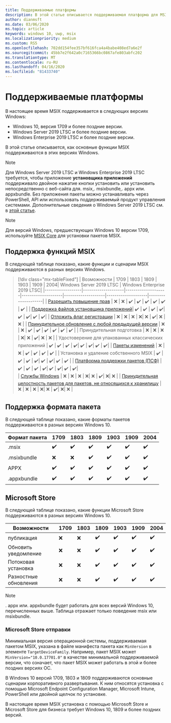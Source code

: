 ```yaml
---
title: Поддерживаемые платформы
description: В этой статье описывается поддерживаемая платформа для MSIX.
author: dianmsft
ms.date: 03/06/2020
ms.topic: article
keywords: windows 10, uwp, msix
ms.localizationpriority: medium
ms.custom: RS5
ms.openlocfilehash: 702dd154fee357bf616fca4a4babe408ed7a6e2f
ms.sourcegitcommit: 45bb7e2f642a0c7165366bc0867afe803abfc202
ms.translationtype: MT
ms.contentlocale: ru-RU
ms.lasthandoff: 04/16/2020
ms.locfileid: "81433740"
---
```

# <a name="supported-platforms"></a>Поддерживаемые платформы

В настоящее время MSIX поддерживается в следующих версиях Windows:

* Windows 10, версия 1709 и более поздние версии.
* Windows Server 2019 LTSC и более поздние версии.
* Windows Enterprise 2019 LTSC и более поздние версии.

В этой статье описывается, как основные функции MSIX поддерживаются в этих версиях Windows.

> [!NOTE]
> Для Windows Server 2019 LTSC и Windows Enterprise 2019 LTSC требуется, чтобы приложение **установщика приложений** поддерживало двойное нажатие кнопки установить или установить непосредственно с веб-сайта для. msix,. msixbundle,. appx или. appxbundle. Без приложения пакеты можно устанавливать через PowerShell, API или использовать поддерживаемый продукт управления системами. Дополнительные сведения о Windows Server 2019 LTSC см. в [этой статье](msix-server-2019.md).

> [!NOTE]
> Для версий Windows, предшествующих Windows 10 версии 1709, используйте [MSIX Core](msix-core/msixcore.md) для установки пакетов MSIX.

## <a name="msix-feature-support"></a>Поддержка функций MSIX

В следующей таблице показано, какие функции и сценарии MSIX поддерживаются в разных версиях Windows.

> [!div class="mx-tableFixed"]
| Возможности | 1709 | 1803 | 1809 | 1903 | 1909 | 2004| Windows Server 2019 LTSC | Windows Enterprise 2019 LTSC|
|------------------|--------------------|--------------------|--------------------|--------------------|--------------------|--------------------|
| [Разрешить повышение прав](https://docs.microsoft.com/windows/uwp/packaging/app-capability-declarations) | :x:                | :x:                | :heavy_check_mark: | :heavy_check_mark: | :heavy_check_mark: | :heavy_check_mark: | :heavy_check_mark: | :heavy_check_mark: | 
| [Поддержка файлов установщика приложений](app-installer/installing-windows10-apps-web.md)| :heavy_check_mark: | :heavy_check_mark: | :heavy_check_mark: | :heavy_check_mark:| :heavy_check_mark: | :heavy_check_mark:| :heavy_check_mark: | :heavy_check_mark:| 
| [Отложить флаг регистрации](desktop/managing-your-msix-deployment-update.md) |  :x: | :x: | :x: | :x:| :x: | :heavy_check_mark:| :x: | :x: |
| [Принудительное обновление с любой предыдущей версии](desktop/managing-your-msix-deployment-targetdevices.md) |  :x:                | :x:                | :heavy_check_mark: | :heavy_check_mark: | :heavy_check_mark: | :heavy_check_mark: | :heavy_check_mark: | :heavy_check_mark: | 
| Принудительная подготовка |  :x: | :x: | :x: | :x:| :x: | :heavy_check_mark:| :x: | :x: |
| Удостоверение для упакованных классических приложений | :heavy_check_mark: | :heavy_check_mark: | :heavy_check_mark: | :heavy_check_mark:| :heavy_check_mark: | :heavy_check_mark:| :heavy_check_mark: | :heavy_check_mark:| 
| [Пакеты изменений](modification-packages.md) | :x:                | :x:                | :heavy_check_mark: | :heavy_check_mark: | :heavy_check_mark: | :heavy_check_mark: | 
| Установка и удаление собственного MSIX | :heavy_check_mark: | :heavy_check_mark: | :heavy_check_mark: | :heavy_check_mark:| :heavy_check_mark: | :heavy_check_mark:| :heavy_check_mark: | :heavy_check_mark: |
| [Платформа поддержки пакетов (ПСФ)](psf/package-support-framework-overview.md) | :heavy_check_mark: | :heavy_check_mark: | :heavy_check_mark: | :heavy_check_mark:| :heavy_check_mark: | :heavy_check_mark:|  :heavy_check_mark: | :heavy_check_mark:|  
| [Службы Windows](packaging-tool/convert-an-installer-with-services.md) | :x: | :x: | :x: | :x:| :x: | :heavy_check_mark:| :x:| :x: | 
| [Принудительная целостность пакетов для пакетов, не относящихся к хранилищу](package/signing-package-overview.md#package-integrity-enforcement) | :x: | :x: | :x: | :x:| :x: | :heavy_check_mark:| :x:| :x: | 
## <a name="package-format-support"></a>Поддержка формата пакета

В следующей таблице показано, какие форматы пакетов поддерживаются в разных версиях Windows 10.

| Формат пакета | 1709 | 1803 | 1809 | 1903 | 1909 | 2004
|------------------|--------------------|--------------------|--------------------|--------------------|--------------------|--------------------|
| .msix              | :heavy_check_mark: | :heavy_check_mark: | :heavy_check_mark: | :heavy_check_mark:| :heavy_check_mark: | :heavy_check_mark:| 
| .msixbundle| :x:                | :x:                | :heavy_check_mark: | :heavy_check_mark: | :heavy_check_mark: | :heavy_check_mark:|
| APPX | :heavy_check_mark: | :heavy_check_mark: | :heavy_check_mark: | :heavy_check_mark:| :heavy_check_mark: | :heavy_check_mark:| 
| .appxbundle | :heavy_check_mark: | :heavy_check_mark: | :heavy_check_mark: | :heavy_check_mark:| :heavy_check_mark: | :heavy_check_mark:| 

## <a name="microsoft-store"></a>Microsoft Store

В следующей таблице показано, какие функции Microsoft Store поддерживаются в разных версиях Windows 10.

| Возможности | 1709 | 1803 | 1809 | 1903 | 1909 | 2004
|------------------|--------------------|--------------------|--------------------|--------------------|--------------------|--------------------|
| публикация             | :x: | :x: | :heavy_check_mark: | :heavy_check_mark:| :heavy_check_mark: | :heavy_check_mark:| 
| Обновить уведомление| :x: | :x: | :heavy_check_mark: | :heavy_check_mark:| :heavy_check_mark: | :heavy_check_mark:| 
| Потоковая установка | :x:                | :x:                | :heavy_check_mark: | :heavy_check_mark: | :heavy_check_mark: | :heavy_check_mark:| 
| Разностные обновления | :x: | :x: | :heavy_check_mark: | :heavy_check_mark:| :heavy_check_mark: | :heavy_check_mark:| 

> [!NOTE]
> . appx или. appxbundle будет работать для всех версий Windows 10, перечисленных выше. Таблица отражает только поведение msix или msixbundle.

### <a name="microsoft-store-submissions"></a>Microsoft Store отправки

Минимальная версия операционной системы, поддерживаемая пакетом MSIX, указана в файле манифеста пакета как `MinVersion` в элементе `TargetDeviceFamily`. Например, пакет MSIX может `MinVersion="10.0.17701.0"` в качестве минимальной поддерживаемой версии, что означает, что пакет MSIX может работать в этой и более поздних версиях ОС.

В Windows 10 версий 1709, 1803 и 1809 поддерживаются основные сценарии корпоративного развертывания. К ним относятся установка с помощью Microsoft Endpoint Configuration Manager, Microsoft Intune, PowerShell или двойной щелчок по установке.

В настоящее время MSIX установка с помощью Microsoft Store и Microsoft Store для бизнеса требует Windows 10, 1809 и более поздних версий.
